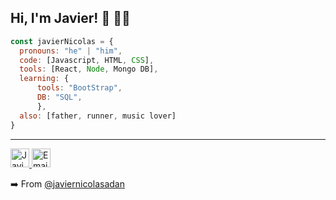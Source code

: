 <h2> Hi, I'm Javier! 👋 👨‍💻</h2>


```javascript
const javierNicolas = {
  pronouns: "he" | "him",
  code: [Javascript, HTML, CSS],
  tools: [React, Node, Mongo DB],
  learning: {
      tools: "BootStrap",
      DB: "SQL",
      },
  also: [father, runner, music lover]
}
```



---

<p>
 <a href="https://www.linkedin.com/in/javier-nicolas-adan-web-developer">
  <img alt="Javier Nicolas's LinkedIn Profile" src="https://www.vectorlogo.zone/logos/linkedin/linkedin-tile.svg" height="30" width="30">
 </a>          

 <a href="mailto:javiernicolasadan@gmail.com">
  <img alt="Email" src="https://www.vectorlogo.zone/logos/gmail/gmail-icon.svg" height="30" width="30">
 </a>                
</p>
                                  
:arrow_right: From [@javiernicolasadan](https://github.com/javiernicolasadan)

<!--
**javiernicolasadan/javiernicolasadan** is a ✨ _special_ ✨ repository because its `README.md` (this file) appears on your GitHub profile.

Here are some ideas to get you started:

- 🔭 I’m currently working on ...
- 🌱 I’m currently learning ...
- 👯 I’m looking to collaborate on ...
- 🤔 I’m looking for help with ...
- 💬 Ask me about ...
- 📫 How to reach me: ...
- 😄 Pronouns: ...
- ⚡ Fun fact: ...
-->

